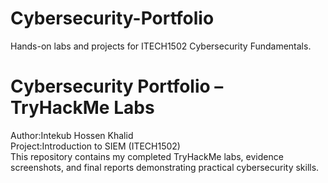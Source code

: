 # Cybersecurity-Portfolio
Hands-on labs and projects for ITECH1502 Cybersecurity Fundamentals.
# Cybersecurity Portfolio – TryHackMe Labs
Author:Intekub Hossen Khalid  
Project:Introduction to SIEM (ITECH1502)  
This repository contains my completed TryHackMe labs, evidence screenshots, and final reports demonstrating practical cybersecurity skills.
